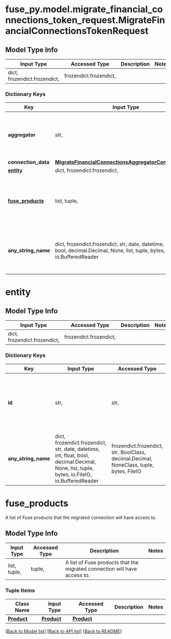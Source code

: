 # fuse_py.model.migrate_financial_connections_token_request.MigrateFinancialConnectionsTokenRequest

## Model Type Info
Input Type | Accessed Type | Description | Notes
------------ | ------------- | ------------- | -------------
dict, frozendict.frozendict,  | frozendict.frozendict,  |  | 

### Dictionary Keys
Key | Input Type | Accessed Type | Description | Notes
------------ | ------------- | ------------- | ------------- | -------------
**aggregator** | str,  | str,  | The aggregator being migrated (either &#x27;plaid&#x27; or &#x27;mx&#x27;). | must be one of ["plaid", "mx", ] 
**connection_data** | [**MigrateFinancialConnectionsAggregatorConnectionData**](MigrateFinancialConnectionsAggregatorConnectionData.md) | [**MigrateFinancialConnectionsAggregatorConnectionData**](MigrateFinancialConnectionsAggregatorConnectionData.md) |  | 
**[entity](#entity)** | dict, frozendict.frozendict,  | frozendict.frozendict,  |  | 
**[fuse_products](#fuse_products)** | list, tuple,  | tuple,  | A list of Fuse products that the migrated connection will have access to. | 
**any_string_name** | dict, frozendict.frozendict, str, date, datetime, int, float, bool, decimal.Decimal, None, list, tuple, bytes, io.FileIO, io.BufferedReader | frozendict.frozendict, str, BoolClass, decimal.Decimal, NoneClass, tuple, bytes, FileIO | any string name can be used but the value must be the correct type | [optional]

# entity

## Model Type Info
Input Type | Accessed Type | Description | Notes
------------ | ------------- | ------------- | -------------
dict, frozendict.frozendict,  | frozendict.frozendict,  |  | 

### Dictionary Keys
Key | Input Type | Accessed Type | Description | Notes
------------ | ------------- | ------------- | ------------- | -------------
**id** | str,  | str,  | The unique identifier of the entity (user or business) associated with the financial connections. | [optional] 
**any_string_name** | dict, frozendict.frozendict, str, date, datetime, int, float, bool, decimal.Decimal, None, list, tuple, bytes, io.FileIO, io.BufferedReader | frozendict.frozendict, str, BoolClass, decimal.Decimal, NoneClass, tuple, bytes, FileIO | any string name can be used but the value must be the correct type | [optional]

# fuse_products

A list of Fuse products that the migrated connection will have access to.

## Model Type Info
Input Type | Accessed Type | Description | Notes
------------ | ------------- | ------------- | -------------
list, tuple,  | tuple,  | A list of Fuse products that the migrated connection will have access to. | 

### Tuple Items
Class Name | Input Type | Accessed Type | Description | Notes
------------- | ------------- | ------------- | ------------- | -------------
[**Product**](Product.md) | [**Product**](Product.md) | [**Product**](Product.md) |  | 

[[Back to Model list]](../../README.md#documentation-for-models) [[Back to API list]](../../README.md#documentation-for-api-endpoints) [[Back to README]](../../README.md)

